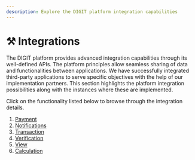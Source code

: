 ```yaml
---
description: Explore the DIGIT platform integration capabilities
---
```


# ⚒ Integrations

The DIGIT platform provides advanced integration capabilities through its well-defined APIs. The platform principles allow seamless sharing of data and functionalities between applications. We have successfully integrated third-party applications to serve specific objectives with the help of our implementation partners. This section highlights the platform integration possibilities along with the instances where these are implemented.&#x20;

Click on the functionality listed below to browse through the integration details.

1. [Payment ](payment.md)
2. [Notifications](notification.md)
3. [Transaction](transaction.md)
4. [Verification](verification.md)
5. [View](view.md)
6. [Calculation](calculation.md)

